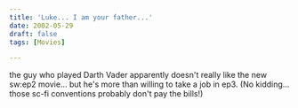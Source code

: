 ```yaml
---
title: 'Luke... I am your father...'
date: 2002-05-29
draft: false
tags: [Movies]

---
```


the guy who played Darth Vader apparently doesn't really like the new sw:ep2 movie... but he's more than willing to take a job in ep3. (No kidding... those sc-fi conventions probably don't pay the bills!)